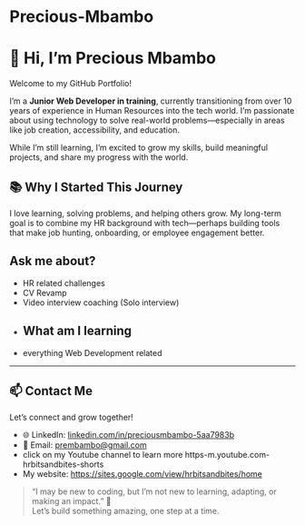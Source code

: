 # Precious-Mbambo
# 👋 Hi, I’m Precious Mbambo

Welcome to my GitHub Portfolio!

I’m a **Junior Web Developer in training**, currently transitioning from over 10 years of experience in Human Resources into the tech world. I’m passionate about using technology to solve real-world problems—especially in areas like job creation, accessibility, and education.

While I’m still learning, I’m excited to grow my skills, build meaningful projects, and share my progress with the world.


## 📚 Why I Started This Journey

I love learning, solving problems, and helping others grow. My long-term goal is to combine my HR background with tech—perhaps building tools that make job hunting, onboarding, or employee engagement better.
## Ask me about?
- HR related challenges
- CV Revamp
- Video interview coaching (Solo interview)
- ## What am I learning
- everything Web Development related
---

## 📫 Contact Me

Let’s connect and grow together!

- 🌐 LinkedIn: [linkedin.com/in/preciousmbambo-5aa7983b](https://linkedin.com/in/preciousmbambo-5aa7983b)  
- 💌 Email: prembambo@gmail.com
- click on my Youtube channel to learn more  https-m.youtube.com-hrbitsandbites-shorts
- My website: https://sites.google.com/view/hrbitsandbites/home
  

> “I may be new to coding, but I’m not new to learning, adapting, or making an impact.” 💪  
Let’s build something amazing, one step at a time.
